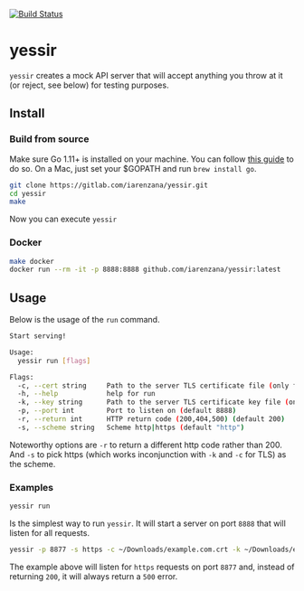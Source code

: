[![Build Status](https://travis-ci.org/iarenzana/urbanobot.png)](https://travis-ci.org/iarenzana/yessir)
# yessir
`yessir` creates a mock API server that will accept anything you throw at it (or reject, see below) for testing purposes.

## Install
### Build from source

Make sure Go 1.11+ is installed on your machine. You can follow [this guide](https://golang.org/doc/install) to do so. On a Mac, just set your $GOPATH and run `brew install go`.

```bash
git clone https://gitlab.com/iarenzana/yessir.git
cd yessir
make
```

Now you can execute `yessir`

### Docker

```bash
make docker
docker run --rm -it -p 8888:8888 github.com/iarenzana/yessir:latest
```

## Usage

Below is the usage of the `run` command.

```bash
Start serving!

Usage:
  yessir run [flags]

Flags:
  -c, --cert string     Path to the server TLS certificate file (only for https)
  -h, --help            help for run
  -k, --key string      Path to the server TLS certificate key file (only for https)
  -p, --port int        Port to listen on (default 8888)
  -r, --return int      HTTP return code (200,404,500) (default 200)
  -s, --scheme string   Scheme http|https (default "http")
  ```
  
Noteworthy options are `-r` to return a different http code rather than 200. And `-s` to pick https (which works inconjunction with `-k` and `-c` for TLS) as the scheme.

### Examples

```bash
yessir run
```

Is the simplest way to run `yessir`. It will start a server on port `8888`  that will listen for all requests.

```bash
yessir -p 8877 -s https -c ~/Downloads/example.com.crt -k ~/Downloads/example.com.key -r 500
```

The example above will listen for `https` requests on port `8877` and, instead of returning `200`, it will always return a `500` error.
